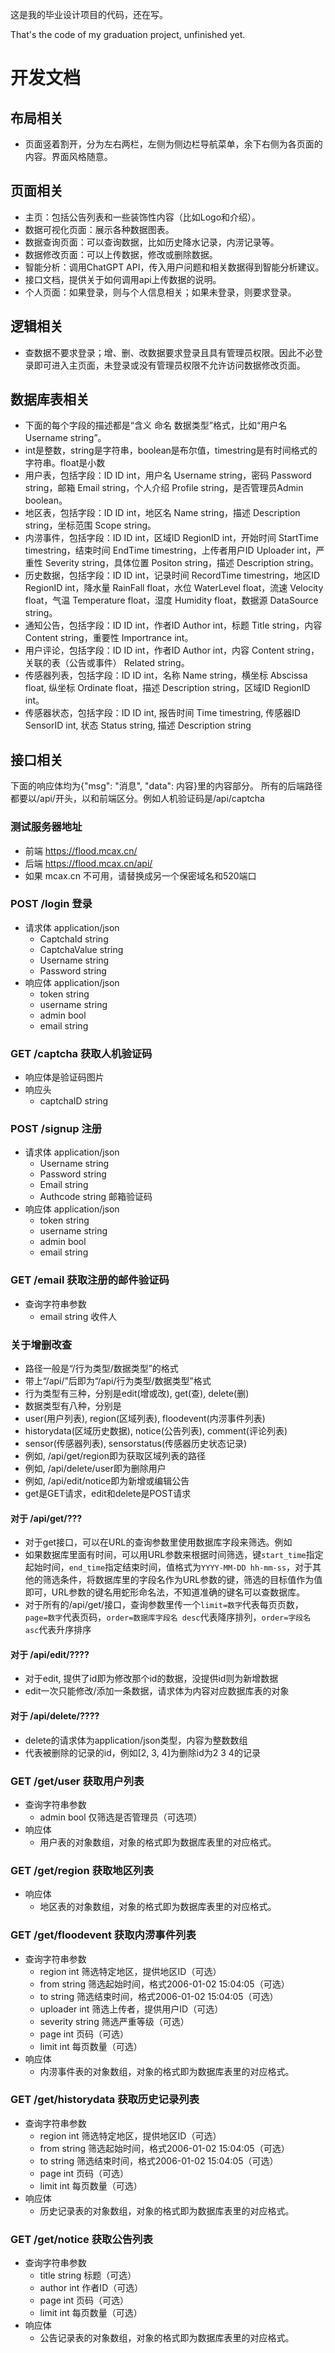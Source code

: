 这是我的毕业设计项目的代码，还在写。

That's the code of my graduation project, unfinished yet.

# 开发文档
## 布局相关
* 页面竖着割开，分为左右两栏，左侧为侧边栏导航菜单，余下右侧为各页面的内容。界面风格随意。
## 页面相关
* 主页：包括公告列表和一些装饰性内容（比如Logo和介绍）。
* 数据可视化页面：展示各种数据图表。
* 数据查询页面：可以查询数据，比如历史降水记录，内涝记录等。
* 数据修改页面：可以上传数据，修改或删除数据。
* 智能分析：调用ChatGPT API，传入用户问题和相关数据得到智能分析建议。
* 接口文档，提供关于如何调用api上传数据的说明。
* 个人页面：如果登录，则与个人信息相关；如果未登录，则要求登录。
## 逻辑相关
* 查数据不要求登录；增、删、改数据要求登录且具有管理员权限。因此不必登录即可进入主页面，未登录或没有管理员权限不允许访问数据修改页面。
## 数据库表相关
* 下面的每个字段的描述都是“含义 命名 数据类型”格式，比如“用户名 Username string”。
* int是整数，string是字符串，boolean是布尔值，timestring是有时间格式的字符串。float是小数
* 用户表，包括字段：ID ID int，用户名 Username string，密码 Password string，邮箱 Email string，个人介绍 Profile string，是否管理员Admin boolean。
* 地区表，包括字段：ID ID int，地区名 Name string，描述 Description string，坐标范围 Scope string。
* 内涝事件，包括字段：ID ID int，区域ID RegionID int，开始时间 StartTime timestring，结束时间 EndTime timestring，上传者用户ID Uploader int，严重性 Severity string，具体位置 Positon string，描述 Description string。
* 历史数据，包括字段：ID ID int，记录时间 RecordTime timestring，地区ID RegionID int，降水量 RainFall float，水位 WaterLevel float，流速 Velocity float，气温 Temperature float，湿度 Humidity float，数据源 DataSource string。
* 通知公告，包括字段：ID ID int，作者ID Author int，标题 Title string，内容 Content string，重要性 Importrance int。
* 用户评论，包括字段：ID ID int，作者ID Author int，内容 Content string，关联的表（公告或事件） Related string。
* 传感器列表，包括字段：ID ID int，名称 Name string，横坐标 Abscissa float, 纵坐标 Ordinate float，描述 Description string，区域ID RegionID int。
* 传感器状态，包括字段：ID ID int, 报告时间 Time timestring, 传感器ID SensorID int, 状态 Status string, 描述 Description string
## 接口相关
下面的响应体均为{"msg": "消息", "data": 内容}里的内容部分。
所有的后端路径都要以/api/开头，以和前端区分。例如人机验证码是/api/captcha
### 测试服务器地址
* 前端 https://flood.mcax.cn/
* 后端 https://flood.mcax.cn/api/
* 如果 mcax.cn 不可用，请替换成另一个保密域名和520端口
### POST /login 登录
* 请求体 application/json
  * CaptchaId string
  * CaptchaValue string
  * Username string
  * Password string
* 响应体 application/json
  * token string
  * username string
  * admin bool
  * email string
### GET /captcha 获取人机验证码
* 响应体是验证码图片
* 响应头
  * captchaID string
### POST /signup 注册
* 请求体 application/json
  * Username string
  * Password string
  * Email string
  * Authcode string 邮箱验证码
* 响应体 application/json
  * token string
  * username string
  * admin bool
  * email string
### GET /email 获取注册的邮件验证码
* 查询字符串参数
  * email string 收件人

### 关于增删改查
* 路径一般是“/行为类型/数据类型”的格式
* 带上“/api/”后即为“/api/行为类型/数据类型”格式
* 行为类型有三种，分别是edit(增或改), get(查), delete(删)
* 数据类型有八种，分别是
* user(用户列表), region(区域列表), floodevent(内涝事件列表)
* historydata(区域历史数据), notice(公告列表), comment(评论列表)
* sensor(传感器列表), sensorstatus(传感器历史状态记录)
* 例如, /api/get/region即为获取区域列表的路径
* 例如, /api/delete/user即为删除用户
* 例如, /api/edit/notice即为新增或编辑公告
* get是GET请求，edit和delete是POST请求

#### 对于 /api/get/???
* 对于get接口，可以在URL的查询参数里使用数据库字段来筛选。例如
* 如果数据库里面有时间，可以用URL参数来根据时间筛选，键`start_time`指定起始时间，`end_time`指定结束时间，值格式为`YYYY-MM-DD hh-mm-ss`，对于其他的筛选条件，将数据库里的字段名作为URL参数的键，筛选的目标值作为值即可，URL参数的键名用蛇形命名法，不知道准确的键名可以查数据库。
* 对于所有的/api/get/接口，查询参数里传一个`limit=数字`代表每页页数，`page=数字`代表页码，`order=数据库字段名 desc`代表降序排列，`order=字段名 asc`代表升序排序

#### 对于 /api/edit/????
* 对于edit, 提供了id即为修改那个id的数据，没提供id则为新增数据
* edit一次只能修改/添加一条数据，请求体为内容对应数据库表的对象

#### 对于 /api/delete/????
* delete的请求体为application/json类型，内容为整数数组
* 代表被删除的记录的id，例如[2, 3, 4]为删除id为2 3 4的记录

### GET /get/user 获取用户列表
* 查询字符串参数
  * admin bool 仅筛选是否管理员（可选项）
* 响应体
  * 用户表的对象数组，对象的格式即为数据库表里的对应格式。
### GET /get/region 获取地区列表
* 响应体
  * 地区表的对象数组，对象的格式即为数据库表里的对应格式。
### GET /get/floodevent 获取内涝事件列表
* 查询字符串参数
  * region int 筛选特定地区，提供地区ID（可选）
  * from string 筛选起始时间，格式2006-01-02 15:04:05（可选）
  * to string 筛选结束时间，格式2006-01-02 15:04:05（可选）
  * uploader int 筛选上传者，提供用户ID（可选）
  * severity string 筛选严重等级（可选）
  * page int 页码（可选）
  * limit int 每页数量（可选）
* 响应体
  * 内涝事件表的对象数组，对象的格式即为数据库表里的对应格式。
### GET /get/historydata 获取历史记录列表
* 查询字符串参数
  * region int 筛选特定地区，提供地区ID（可选）
  * from string 筛选起始时间，格式2006-01-02 15:04:05（可选）
  * to string 筛选结束时间，格式2006-01-02 15:04:05（可选）
  * page int 页码（可选）
  * limit int 每页数量（可选）
* 响应体
  * 历史记录表的对象数组，对象的格式即为数据库表里的对应格式。
### GET /get/notice 获取公告列表
* 查询字符串参数
  * title string 标题（可选）
  * author int 作者ID（可选）
  * page int 页码（可选）
  * limit int 每页数量（可选）
* 响应体
  * 公告记录表的对象数组，对象的格式即为数据库表里的对应格式。

